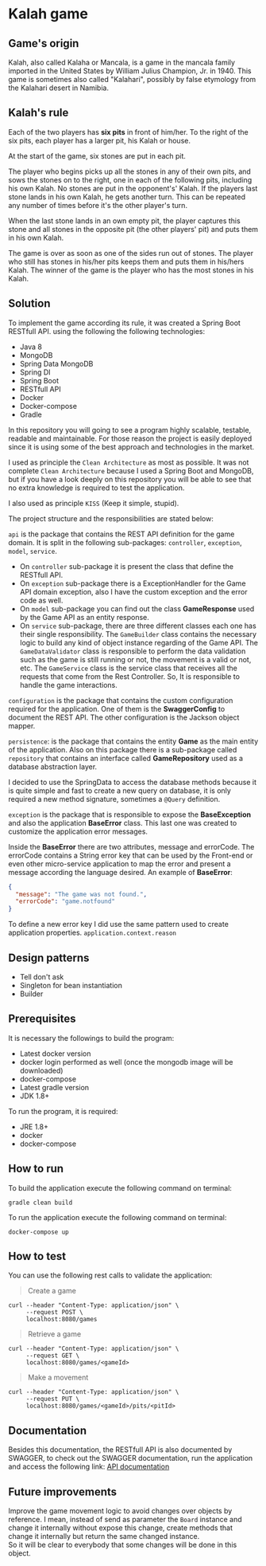 # Kalah game


## Game's origin
Kalah, also called Kalaha or Mancala, is a game in the mancala family imported in the United States by William Julius Champion, Jr. in 1940. 
This game is sometimes also called "Kalahari", possibly by false etymology from the Kalahari desert in Namibia.


## Kalah's rule
Each of the two players has ​**​six pits​** ​in front of him/her. To the right of the six pits, each player has a larger pit, his Kalah or house.

At the start of the game, six stones are put in each pit.

The player who begins picks up all the stones in any of their own pits, and sows the stones on to the right, one in each of the following pits, 
including his own Kalah. No stones are put in the opponent's' Kalah. If the players last stone lands in his own Kalah, he gets another turn. 
This can be repeated any number of times before it's the other player's turn.

When the last stone lands in an own empty pit, the player captures this stone and all stones in the opposite pit (the other players' pit)
and puts them in his own Kalah.

The game is over as soon as one of the sides run out of stones. The player who still has stones in his/her
pits keeps them and puts them in his/hers Kalah. The winner of the game is the player who has the most stones in his Kalah.

## Solution

To implement the game according its rule, it was created a Spring Boot RESTfull API. using the following the following technologies:

- Java 8
- MongoDB
- Spring Data MongoDB
- Spring DI
- Spring Boot
- RESTfull API
- Docker
- Docker-compose
- Gradle

In this repository you will going to see a program highly scalable, testable, readable and maintainable. For those reason
the project is easily deployed since it is using some of the best approach and technologies in the market.

I used as principle the `Clean Architecture` as most as possible. It was not complete `Clean Architecture` because I used a Spring Boot and
MongoDB, but if you have a look deeply on this repository you will be able to see that no extra knowledge is required to test the application.

I also used as principle `KISS` (Keep it simple, stupid).

The project structure and the responsibilities are stated below:

`api` is the package that contains the REST API definition for the game domain. 
It is split in the following sub-packages: `controller`, `exception`, `model`, `service`.

- On `controller` sub-package it is present the class that define the RESTfull API.
- On `exception` sub-package there is a ExceptionHandler for the Game API domain exception, also
I have the custom exception and the error code as well.
- On `model` sub-package you can find out the class **GameResponse** used by the Game API as an entity response.
- On `service` sub-package, there are three different classes each one has their single responsibility. 
The `GameBuilder` class contains the necessary logic to build any kind of object instance regarding of the Game API.
The `GameDataValidator` class is responsible to perform the data validation such as the game is still running or not, the movement is a valid or not, etc.
The `GameService` class is the service class that receives all the requests that come from the Rest Controller. So, It is responsible
to handle the game interactions.

`configuration` is the package that contains the custom configuration required for the application. One of them is
the **SwaggerConfig** to document the REST API. The other configuration is the Jackson object mapper. 

`persistence`: is the package that contains the entity **Game** as the main entity of the application. Also on this package there is
a sub-package called `repository` that contains an interface called **GameRepository** used as a database abstraction layer.

I decided to use the SpringData to access the database methods because it is quite simple and fast to create a new query on database, 
it is only required a new method signature, sometimes a `@Query` definition.

`exception` is the package that is responsible to expose the **BaseException** and also the application **BaseError** class. 
This last one was created to customize the application error messages.

Inside the **BaseError** there are two attributes, message and errorCode. The errorCode contains a String error key that can be used by the
Front-end or even other micro-service application to map the error and present a message according the language desired. An example of **BaseError**:

````json
{
  "message": "The game was not found.",
  "errorCode": "game.notfound"
}
````  

To define a new error key I did use the same pattern used to create application properties. 
`application.context.reason`

## Design patterns

- Tell don't ask
- Singleton for bean instantiation
- Builder

## Prerequisites

It is necessary the followings to build the program:
- Latest docker version 
- docker login performed as well (once the mongodb image will be downloaded)
- docker-compose
- Latest gradle version
- JDK 1.8+

To run the program, it is required:
- JRE 1.8+
- docker
- docker-compose


## How to run

To build the application execute the following command on terminal:

```
gradle clean build
```

To run the application execute the following command on terminal:

```
docker-compose up
```

## How to test

You can use the following rest calls to validate the application:

> Create a game

```
curl --header "Content-Type: application/json" \ 
     --request POST \ 
     localhost:8080/games
```

> Retrieve a game

```
curl --header "Content-Type: application/json" \ 
     --request GET \ 
     localhost:8080/games/<gameId>
```

> Make a movement

```
curl --header "Content-Type: application/json" \ 
     --request PUT \ 
     localhost:8080/games/<gameId>/pits/<pitId>
```

## Documentation

Besides this documentation, the RESTfull API is also documented by SWAGGER, to check out 
the SWAGGER documentation, run the application and access the following link: [API documentation](http://localhost:8080/swagger-ui.html)

## Future improvements

Improve the game movement logic to avoid changes over objects by reference. I mean, instead of send as parameter the `Board` instance and change it internally without expose this change, create methods that change it internally but return the same changed instance.  
So it will be clear to everybody that some changes will be done in this object.